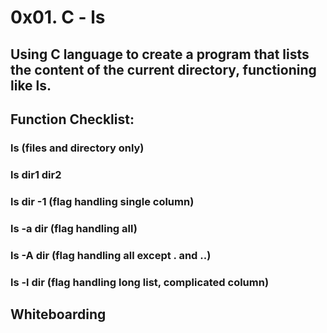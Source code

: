# 0x01. C - ls
## Using C language to create a program that lists the content of the current directory, functioning like ls.

## Function Checklist:
###   ls (files and directory only)
###   ls dir1 dir2
###   ls dir -1 (flag handling single column)
###   ls -a dir (flag handling all)
###   ls -A dir (flag handling all except . and ..)
###   ls -l dir (flag handling long list, complicated column)

## Whiteboarding